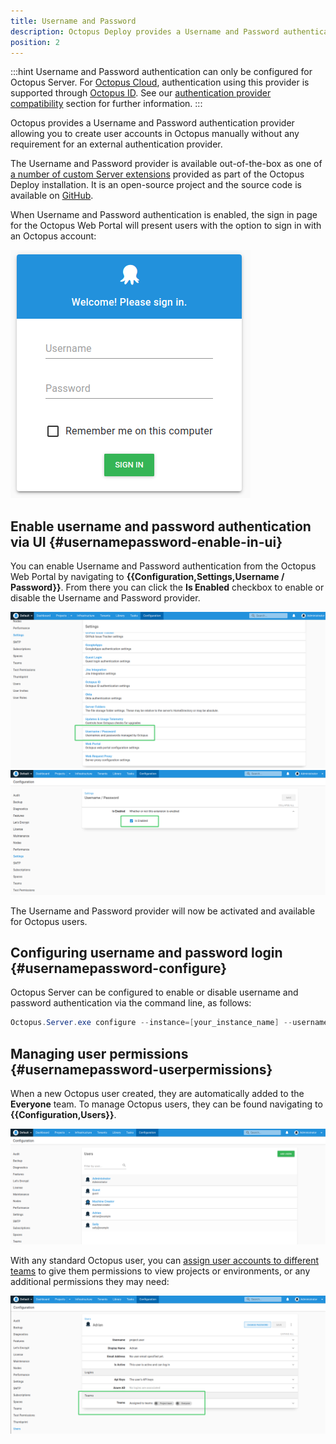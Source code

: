 ```yaml
---
title: Username and Password
description: Octopus Deploy provides a Username and Password authentication provider to allow log in with standard Octopus user accounts.
position: 2
---
```


:::hint
Username and Password authentication can only be configured for Octopus Server. For [Octopus Cloud](/docs/octopus-cloud/index.md), authentication using this provider is supported through [Octopus ID](octopusid-authentication.md). See our [authentication provider compatibility](/docs/security/authentication/auth-provider-compatibility.md) section for further information. 
:::

Octopus provides a Username and Password authentication provider allowing you to create user accounts in Octopus manually without any requirement for an external authentication provider.

The Username and Password provider is available out-of-the-box as one of [a number of custom Server extensions](/docs/administration/server-extensibility/customizing-an-octopus-deploy-server-extension.md) provided as part of the Octopus Deploy installation. It is an open-source project and the source code is available on [GitHub](https://github.com/OctopusDeploy/UsernamePasswordAuthenticationProvider).

When Username and Password authentication is enabled, the sign in page for the Octopus Web Portal will present users with the option to sign in with an Octopus account:

![Username and Password login screen](images/username-password-login.png "width=500")

## Enable username and password authentication via UI {#usernamepassword-enable-in-ui}

You can enable Username and Password authentication from the Octopus Web Portal by navigating to **{{Configuration,Settings,Username / Password}}**. From there you can click the **Is Enabled** checkbox to enable or disable the Username and Password provider.

![Username and Password settings](images/enable-username-password-1.png "width=500")
![Enable Username and Password checkbox](images/enable-username-password-2.png "width=500")

The Username and Password provider will now be activated and available for Octopus users.

## Configuring username and password login {#usernamepassword-configure}

Octopus Server can be configured to enable or disable username and password authentication via the command line, as follows:

```powershell
Octopus.Server.exe configure --instance=[your_instance_name] --usernamePasswordIsEnabled=true
```

## Managing user permissions {#usernamepassword-userpermissions}

When a new Octopus user created, they are automatically added to the **Everyone** team. To manage Octopus users, they can be found navigating to **{{Configuration,Users}}**. 

![Managing users](images/username-password-managing-users.png "width=500")

With any standard Octopus user, you can [assign user accounts to different teams](/docs/security/users-and-teams/index.md) to give them permissions to view projects or environments, or any additional permissions they may need:

![User permissions](images/username-password-user-permissions.png "width=500")